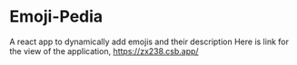# Emoji-Pedia
A react app to dynamically add emojis and their description
Here is link for the view of the application,
https://zx238.csb.app/
